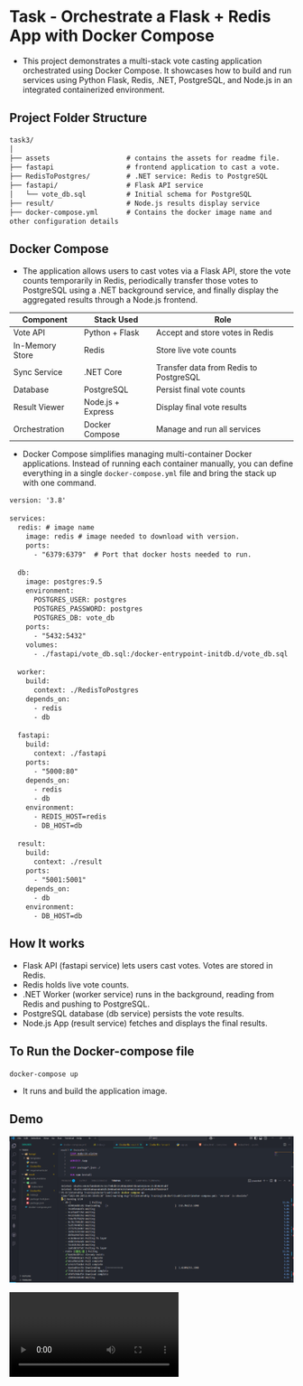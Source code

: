 # Task - Orchestrate a Flask + Redis App with Docker Compose

- This project demonstrates a multi-stack vote casting application orchestrated using Docker Compose. It showcases how to build and run services using Python Flask, Redis, .NET, PostgreSQL, and Node.js in an integrated containerized environment.

## Project Folder Structure

```
task3/
│ 
├── assets                   # contains the assets for readme file.
├── fastapi                  # frontend application to cast a vote.
├── RedisToPostgres/         # .NET service: Redis to PostgreSQL
├── fastapi/                 # Flask API service
│   └── vote_db.sql          # Initial schema for PostgreSQL
├── result/                  # Node.js results display service
├── docker-compose.yml       # Contains the docker image name and other configuration details
```

## Docker Compose

- The application allows users to cast votes via a Flask API, store the vote counts temporarily in Redis, periodically transfer those votes to PostgreSQL using a .NET background service, and finally display the aggregated results through a Node.js frontend.

| Component       | Stack Used        | Role                                   |
| --------------- | ----------------- | -------------------------------------- |
| Vote API        | Python + Flask    | Accept and store votes in Redis        |
| In-Memory Store | Redis             | Store live vote counts                 |
| Sync Service    | .NET Core         | Transfer data from Redis to PostgreSQL |
| Database        | PostgreSQL        | Persist final vote counts              |
| Result Viewer   | Node.js + Express | Display final vote results             |
| Orchestration   | Docker Compose    | Manage and run all services            |

- Docker Compose simplifies managing multi-container Docker applications. Instead of running each container manually, you can define everything in a single `docker-compose.yml` file and bring the stack up with one command.

```
version: '3.8'

services:
  redis: # image name
    image: redis # image needed to download with version.
    ports:
      - "6379:6379"  # Port that docker hosts needed to run.

  db:
    image: postgres:9.5
    environment:
      POSTGRES_USER: postgres
      POSTGRES_PASSWORD: postgres
      POSTGRES_DB: vote_db
    ports:
      - "5432:5432"
    volumes:
      - ./fastapi/vote_db.sql:/docker-entrypoint-initdb.d/vote_db.sql

  worker:
    build:
      context: ./RedisToPostgres
    depends_on:
      - redis
      - db

  fastapi:
    build:
      context: ./fastapi
    ports:
      - "5000:80"
    depends_on:
      - redis
      - db
    environment:
      - REDIS_HOST=redis
      - DB_HOST=db

  result:
    build:
      context: ./result
    ports:
      - "5001:5001"
    depends_on:
      - db
    environment:
      - DB_HOST=db
```

## How It works

- Flask API (fastapi service) lets users cast votes. Votes are stored in Redis.
- Redis holds live vote counts.
- .NET Worker (worker service) runs in the background, reading from Redis and pushing to PostgreSQL.
- PostgreSQL database (db service) persists the vote results.
- Node.js App (result service) fetches and displays the final results.

## To Run the Docker-compose file

`docker-compose up `

- It runs and build the application image.

## Demo

![demo](./assets/cm1.png)

![demovideo](./assets/demo.mp4)
